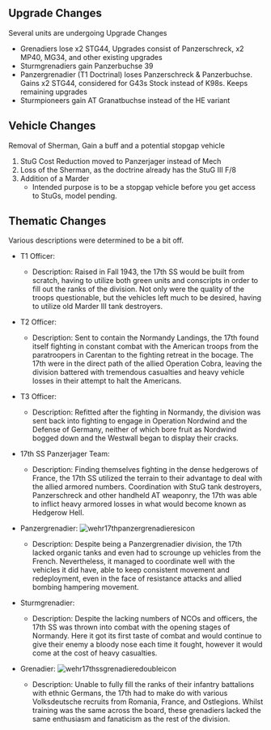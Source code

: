 ## Upgrade Changes
Several units are undergoing Upgrade Changes
  - Grenadiers lose x2 STG44, Upgrades consist of Panzerschreck, x2 MP40, MG34, and other existing upgrades
  - Sturmgrenadiers gain Panzerbuchse 39
  - Panzergrenadier (T1 Doctrinal) loses Panzerschreck & Panzerbuchse. Gains x2 STG44, considered for G43s Stock instead of K98s. Keeps remaining upgrades
  - Sturmpioneers gain AT Granatbuchse instead of the HE variant

## Vehicle Changes
Removal of Sherman, Gain a buff and a potential stopgap vehicle
1. StuG Cost Reduction moved to Panzerjager instead of Mech
2. Loss of the Sherman, as the doctrine already has the StuG III F/8
3. Addition of a Marder
   - Intended purpose is to be a stopgap vehicle before you get access to StuGs, model pending.

## Thematic Changes
Various descriptions were determined to be a bit off.
  - T1 Officer:
      - Description: Raised in Fall 1943, the 17th SS would be built from scratch, having to utilize both green units and conscripts in order to fill out the ranks of the division. Not only were the quality of the troops questionable, but the vehicles left much to be desired, having to utilize old Marder III tank destroyers.
  - T2 Officer:
      - Description: Sent to contain the Normandy Landings, the 17th found itself fighting in constant combat with the American troops from the paratroopers in Carentan to the fighting retreat in the bocage. The 17th were in the direct path of the allied Operation Cobra, leaving the division battered with tremendous casualties and heavy vehicle losses in their attempt to halt the Americans. 
  - T3 Officer:
      - Description: Refitted after the fighting in Normandy, the division was sent back into fighting to engage in Operation Nordwind and the Defense of Germany, neither of which bore fruit as Nordwind bogged down and the Westwall began to display their cracks. 

  - 17th SS Panzerjager Team:
      - Description: Finding themselves fighting in the dense hedgerows of France, the 17th SS utilized the terrain to their advantage to deal with the allied armored numbers. Coordination with StuG tank destroyers, Panzerschreck and other handheld AT weaponry, the 17th was able to inflict heavy armored losses in what would become known as Hedgerow Hell.
  - Panzergrenadier: ![wehr17thpanzergrenadieresicon](https://github.com/user-attachments/assets/15a08b4e-85db-4022-a775-8d26d848ca8a)

      - Description: Despite being a Panzergrenadier division, the 17th lacked organic tanks and even had to scrounge up vehicles from the French. Nevertheless, it managed to coordinate well with the vehicles it did have, able to keep consistent movement and redeployment, even in the face of resistance attacks and allied bombing hampering movement. 
  - Sturmgrenadier:
      - Description:  Despite the lacking numbers of NCOs and officers, the 17th SS was thrown into combat with the opening stages of Normandy. Here it got its first taste of combat and would continue to give their enemy a bloody nose each time it fought, however it would come at the cost of heavy casualties.
  - Grenadier: ![wehr17thssgrenadieredoubleicon](https://github.com/user-attachments/assets/ea8793a5-59d2-4a05-8571-ae508cbbd4db)

      -   Description: Unable to fully fill the ranks of their infantry battalions with ethnic Germans, the 17th had to make do with various Volksdeutsche recruits from Romania, France, and Ostlegions. Whilst training was the same across the board, these grenadiers lacked the same enthusiasm and fanaticism as the rest of the division.
